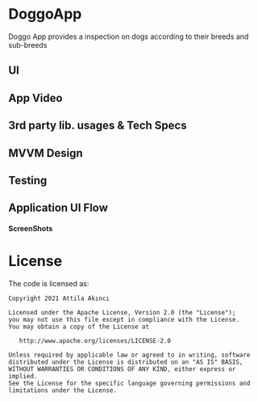 # DoggoApp
Doggo App provides a inspection on dogs according to their breeds and sub-breeds

## UI

## App Video

## 3rd party lib. usages & Tech Specs

## MVVM Design

## Testing

## Application UI Flow

#### ScreenShots

# License

The code is licensed as:

```
Copyright 2021 Attila Akıncı

Licensed under the Apache License, Version 2.0 (the "License");
you may not use this file except in compliance with the License.
You may obtain a copy of the License at

   http://www.apache.org/licenses/LICENSE-2.0

Unless required by applicable law or agreed to in writing, software
distributed under the License is distributed on an "AS IS" BASIS,
WITHOUT WARRANTIES OR CONDITIONS OF ANY KIND, either express or implied.
See the License for the specific language governing permissions and
limitations under the License.
```

